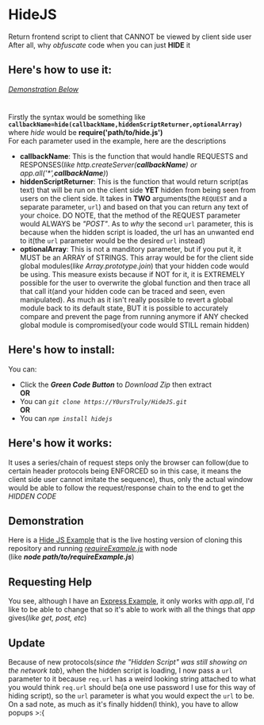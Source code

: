 # HideJS
Return frontend script to client that CANNOT be viewed by client side user
<br>After all, why *obfuscate* code when you can just **HIDE** it

## Here's how to use it:
*[Demonstration Below](#demonstration)*
#
Firstly the syntax would be something like **`callbackName=hide(callbackName,hiddenScriptReturner,optionalArray)`** where *hide* would be **require('path/to/hide.js')**
<br>For each parameter used in the example, here are the descriptions
- **callbackName**: This is the function that would handle REQUESTS and RESPONSES(*like http.createServer(**callbackName**) or app.all('\*',**callbackName**)*)
- **hiddenScriptReturner**: This is the function that would return script(as text) that will be run on the client side **YET** hidden from being seen from users on the client side. It takes in **TWO** arguments(the `REQUEST` and a separate parameter, `url`) and based on that you can return any text of your choice. DO NOTE, that the method of the REQUEST parameter would ALWAYS be *"POST"*. As to *why* the second `url` parameter, this is because when the hidden script is loaded, the url has an unwanted end to it(the `url` parameter would be the desired `url` instead)
- **optionalArray**: This is not a manditory parameter, but if you put it, it MUST be an ARRAY of STRINGS. This array would be for the client side global modules(*like Array.prototype.join*) that your hidden code would be using. This measure exists because if NOT for it, it is EXTREMELY possible for the user to overwrite the global function and then trace all that call it(and your hidden code can be traced and seen, even manipulated). As much as it isn't really possible to revert a global module back to its default state, BUT it is possible to accurately compare and prevent the page from running anymore if ANY checked global module is compromised(your code would STILL remain hidden)

## Here's how to install:
You can:
- Click the ***Green Code Button*** to *Download Zip* then extract
<br>**OR**
- You can *`git clone https://Y0ursTruly/HideJS.git`*
<br>**OR**
- You can *`npm install hidejs`*

## Here's how it works: 
It uses a series/chain of request steps only the browser can follow(due to certain header protocols being ENFORCED so in this case, it means the client side user cannot imitate the sequence), thus, only the actual window would be able to follow the request/response chain to the end to get the *HIDDEN CODE*

## Demonstration
Here is a [Hide JS Example](https://hidejs-example.paultaylor2.repl.co) that is the live hosting version of cloning this repository and running *[requireExample.js](https://github.com/Y0ursTruly/HideJS/blob/main/Illustrations/requireExample.js)* with node
<br>(like ***node path/to/requireExample.js***)

## Requesting Help
You see, although I have an [Express Example](https://github.com/Y0ursTruly/HideJS/blob/main/Illustrations/expressExample.js), it only works with *app.all*, I'd like to be able to change that so it's able to work with all the things that *app* gives(*like get, post, etc*)

## Update
Because of new protocols(*since the "Hidden Script" was still showing on the network tab*), when the hidden script is loading, I now pass a `url` parameter to it because `req.url` has a weird looking string attached to what you would think `req.url` should be(a one use password I use for this way of hiding script), so the `url` parameter is what you would expect the `url` to be. On a sad note, as much as it's finally hidden(I think), you have to allow popups >:{

